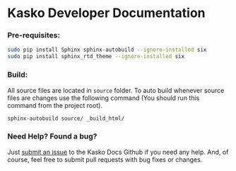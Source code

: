 # Kasko Developer Documentation


### Pre-requisites:

```sh
sudo pip install Sphinx sphinx-autobuild --ignore-installed six
sudo pip install sphinx_rtd_theme --ignore-installed six
```

### Build:

All source files are located in `source` folder.
To auto build whenever source files are changes use the following command (You should run this command from the project root).

```sh
sphinx-autobuild source/ _build_html/
```


### Need Help? Found a bug?

Just [submit an issue](https://github.com/kasko/docs/issues) to the Kasko Docs Github if you need any help. And, of course, feel free to submit pull requests with bug fixes or changes.
